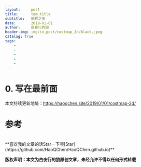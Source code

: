 ```yaml
---
layout:     post
title:      tem_title
subtitle:   编程之美
date:       2019-01-01
author:     白夜行的狼
header-img: img/in_post/costmap_2d/black.jpeg
catalog: true
tags:
    - 
    - 
    - 
    - 
    - 
--- 
```


# <a id="0">0. 写在最前面<a/>
本文持续更新地址：<https://haoqchen.site/2019/01/01/costmap-2d/>

# 参考

<br>
**喜欢我的文章的话Star一下呗[Star](https://github.com/HaoQChen/HaoQChen.github.io)**

**版权声明：本文为白夜行的狼原创文章，未经允许不得以任何形式转载**
